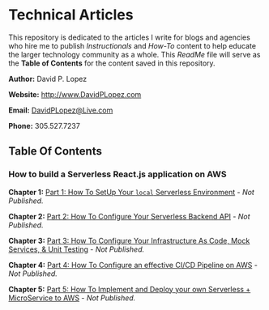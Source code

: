 # Technical Articles
This repository is dedicated to the articles I write for blogs and agencies who hire me to publish *Instructionals* and *How-To* content to help educate the larger technology community as a whole. This *ReadMe* file will serve as the **Table of Contents** for the content saved in this repository.

**Author:** David P. Lopez

**Website:** http://www.DavidPLopez.com

**Email:** DavidPLopez@Live.com

**Phone:** 305.527.7237

## Table Of Contents

### How to build a Serverless React.js application on AWS

**Chapter 1:** [Part 1: How To SetUp Your `local` Serverless Environment](https://github.com/lopezdp/TechnicalArticles/blob/master/HowToSetUpYourLocalServerlessEnvironment.md) - *Not Published.*

**Chapter 2:** [Part 2: How To Configure Your Serverless Backend API](https://github.com/lopezdp/TechnicalArticles/blob/master/HowToConfigureYourServerlessBackend.md) - *Not Published.*

**Chapter 3:** [Part 3: How To Configure Your Infrastructure As Code, Mock Services, & Unit Testing](https://github.com/lopezdp/TechnicalArticles/blob/master/HowToConfigure.IAC.Mocks.UnitTests.md) - *Not Published.*

**Chapter 4:** [Part 4: How To Configure an effective CI/CD Pipeline on AWS]() - *Not Published.*

**Chapter 5:** [Part 5: How To Implement and Deploy your own Serverless + MicroService to AWS]() - *Not Published.*